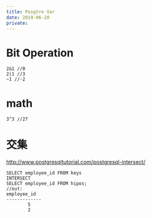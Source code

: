 ```yaml
---
title: Posgtre Var
date: 2019-06-20
private:
---
```

# Bit Operation

    2&1 //0
    2|1 //3
    ~1 //-2

# math

    3^3 //27

# 交集
http://www.postgresqltutorial.com/postgresql-intersect/

    SELECT employee_id FROM keys
    INTERSECT
    SELECT employee_id FROM hipos;
    //out:
    employee_id
    -------------
            5
            2